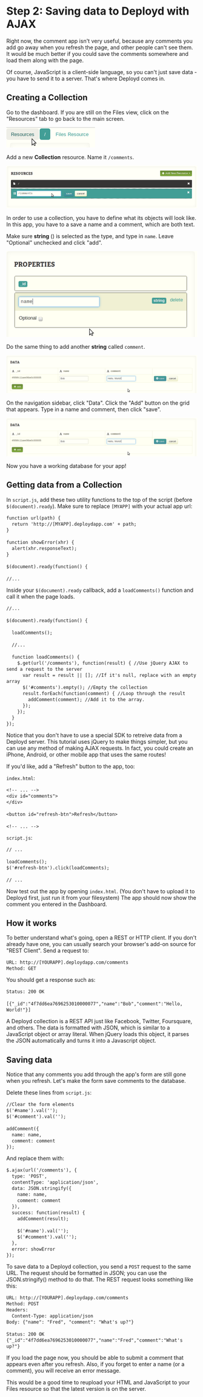 # Step 2: Saving data to Deployd with AJAX

Right now, the comment app isn't very useful, because any comments you add go away when you refresh the page, and other people can't see them. It would be much better if you could save the comments somewhere and load them along with the page. 

Of course, JavaScript is a client-side language, so you can't just save data - you have to send it to a server. That's where Deployd comes in. 


## Creating a Collection

Go to the dashboard. If you are still on the Files view, click on the "Resources" tab to go back to the main screen. 

![Back to Resources](step2img/screenshot01.png)

Add a new **Collection** resource. Name it `/comments`.

![New resource](step2img/screenshot02.png)

In order to use a collection, you have to define what its objects will look like. In this app, you have to a save a name and a comment, which are both text. 

Make sure **string** (<i class="icon-font"></i>) is selected as the type, and type in `name`. Leave "Optional" unchecked and click "add".

![Adding a property](step2img/screenshot04.png)

Do the same thing to add another **string** called `comment`.

![All properties](step2img/screenshot05.png)

On the navigation sidebar, click "Data". Click the "Add" button on the grid that appears. Type in a name and comment, then click "save".

![Adding data from the dashboard](step2img/screenshot05.png)

Now you have a working database for your app! 

## Getting data from a Collection

In `script.js`, add these two utility functions to the top of the script (before `$(document).ready`). Make sure to replace `[MYAPP]` with your actual app url:

    function url(path) {
      return 'http://[MYAPP].deploydapp.com' + path;
    }

    function showError(xhr) {
      alert(xhr.responseText);
    }

    $(document).ready(function() {

    //...

Inside your `$(document).ready` callback, add a `loadComments()` function and call it when the page loads.

    //...

    $(document).ready(function() {

      loadComments();

      //...

      function loadComments() {
        $.get(url('/comments'), function(result) { //Use jQuery AJAX to send a request to the server
          var result = result || []; //If it's null, replace with an empty array
          $('#comments').empty(); //Empty the collection
          result.forEach(function(comment) { //Loop through the result
            addComment(comment); //Add it to the array.
          });
        });
      }
    });

Notice that you don't have to use a special SDK to retreive data from a Deployd server. This tutorial uses jQuery to make things simpler, but you can use any method of making AJAX requests. In fact, you could create an iPhone, Android, or other mobile app that uses the same routes!

If you'd like, add a "Refresh" button to the app, too:

`index.html`:

    <!-- ... -->
    <div id="comments">
    </div>

    <button id="refresh-btn">Refresh</button>

    <!-- ... -->

`script.js`:

    // ...

    loadComments();
    $('#refresh-btn').click(loadComments);

    // ...

Now test out the app by opening `index.html`. (You don't have to upload it to Deployd first, just run it from your filesystem) The app should now show the comment you entered in the Dashboard. 

## How it works

To better understand what's going, open a REST or HTTP client. If you don't already have one, you can usually search your browser's add-on source for "REST Client". Send a request to:

    URL: http://[YOURAPP].deploydapp.com/comments
    Method: GET

You should get a response such as:

    Status: 200 OK

    [{"_id":"4f7dd6ea7696253010000077","name":"Bob","comment":"Hello, World!"}]

A Deployd collection is a REST API just like Facebook, Twitter, Foursquare, and others. The data is formatted with JSON, which is similar to a JavaScript object or array literal. When jQuery loads this object, it parses the JSON automatically and turns it into a Javascript object.

## Saving data

Notice that any comments you add through the app's form are still gone when you refresh. Let's make the form save comments to the database. 

Delete these lines from `script.js`:

    //Clear the form elements
    $('#name').val('');
    $('#comment').val('');

    addComment({
      name: name,
      comment: comment
    });

And replace them with: 

    $.ajax(url('/comments'), {
      type: 'POST',
      contentType: 'application/json',
      data: JSON.stringify({
        name: name,
        comment: comment
      }),
      success: function(result) {
        addComment(result);
        
        $('#name').val('');
        $('#comment').val('');
      },
      error: showError
    });

To save data to a Deployd collection, you send a `POST` request to the same URL. The request should be formatted in JSON; you can use the JSON.stringify() method to do that. The REST request looks something like this:

    URL: http://[YOURAPP].deploydapp.com/comments
    Method: POST
    Headers:
      Content-Type: application/json
    Body: {"name": "Fred", "comment": "What's up?"}

    Status: 200 OK
    {"_id":"4f7dd6ea7696253010000077","name":"Fred","comment":"What's up?"}

If you load the page now, you should be able to submit a comment that appears even after you refresh. Also, if you forget to enter a name (or a comment), you will receive an error message.

This would be a good time to reupload your HTML and JavaScript to your Files resource so that the latest version is on the server.